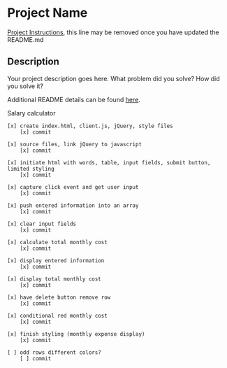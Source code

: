 # Project Name

[Project Instructions](./INSTRUCTIONS.md), this line may be removed once you have updated the README.md

## Description

Your project description goes here. What problem did you solve? How did you solve it?

Additional README details can be found [here](https://github.com/PrimeAcademy/readme-template/blob/master/README.md).


Salary calculator

    [x] create index.html, client.js, jQuery, style files
        [x] commit

    [x] source files, link jQuery to javascript
        [x] commit

    [x] initiate html with words, table, input fields, submit button, limited styling
        [x] commit

    [x] capture click event and get user input
        [x] commit

    [x] push entered information into an array
        [x] commit

    [x] clear input fields
        [x] commit

    [x] calculate total monthly cost
        [x] commit

    [x] display entered information
        [x] commit

    [x] display total monthly cost
        [x] commit

    [x] have delete button remove row
        [x] commit

    [x] conditional red monthly cost
        [x] commit

    [x] finish styling (monthly expense display)
        [x] commit

    [ ] odd rows different colors?
        [ ] commit